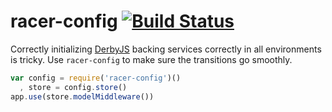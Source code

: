 racer-config [![Build Status](https://circleci.com/gh/wenzowski/racer-config/tree/master.svg?style=svg)](https://circleci.com/gh/wenzowski/racer-config/tree/master)
============

Correctly initializing [DerbyJS] backing services correctly in all environments
is tricky. Use `racer-config` to make sure the transitions go smoothly.

```javascript
var config = require('racer-config')()
  , store = config.store()
app.use(store.modelMiddleware())
```

[DerbyJS]:https://github.com/derbyjs/derby
